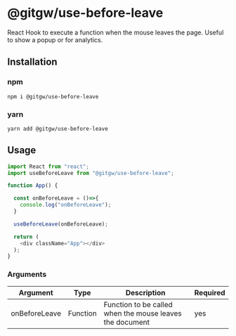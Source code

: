 # @gitgw/use-before-leave
React Hook to execute a function when the mouse leaves the page. Useful to show a popup or for analytics.

## Installation
### npm
```npm i @gitgw/use-before-leave```

### yarn
```yarn add @gitgw/use-before-leave```

## Usage
```javascript
import React from "react";
import useBeforeLeave from "@gitgw/use-before-leave";

function App() {

  const onBeforeLeave = ()=>{
    console.log("onBeforeLeave");
  }

  useBeforeLeave(onBeforeLeave);

  return (
    <div className="App"></div>
  );
}
```

### Arguments
Argument|Type|Description|Required|
|-|-|-|-|
|onBeforeLeave|Function|Function to be called when the mouse leaves the document|yes